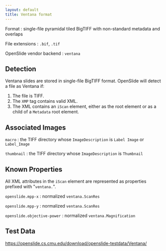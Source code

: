 ```yaml
---
layout: default
title: Ventana format
---
```


Format
: single-file pyramidal tiled BigTIFF with non-standard metadata and overlaps

File extensions
: `.bif`, `.tif`

OpenSlide vendor backend
: `ventana`


Detection
---------

Ventana slides are stored in single-file BigTIFF format.
OpenSlide will detect a file as Ventana if:

 1. The file is TIFF.
 2. The `XMP` tag contains valid XML.
 3. The XML contains an `iScan` element, either as the root element or as a child of a `Metadata` root element.


Associated Images
-----------------

`macro`
: the TIFF directory whose `ImageDescription` is `Label Image` or `Label_Image`

`thumbnail`
: the TIFF directory whose `ImageDescription` is `Thumbnail`


Known Properties
----------------

All XML attributes in the `iScan` element are represented as properties
prefixed with "`ventana.`".

`openslide.mpp-x`
: normalized `ventana.ScanRes`

`openslide.mpp-y`
: normalized `ventana.ScanRes`

`openslide.objective-power`
: normalized `ventana.Magnification`


Test Data
---------

<https://openslide.cs.cmu.edu/download/openslide-testdata/Ventana/>

